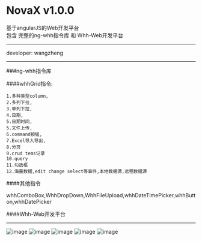 # NovaX v1.0.0
基于angularJS的Web开发平台  
包含 完整的ng-whh指令库 和 Whh-Web开发平台
***
developer:  wangzheng
***
###ng-whh指令库

####whhGrid指令:  

    1.多种类型column,
    2.多列下拉,
    3.单列下拉,
    4.日期,
    5.日期时间,
    5.文件上传,
    6.command按钮,
    7.Excel导入导出, 
    8.分页
    9.crud tems记录
    10.query 
    11.勾选框 
    12.海量数据,edit change select等事件,本地数据源,远程数据源
    
####其他指令 

whhComboBox,WhhDropDown,WhhFileUpload,whhDateTimePicker,whhButton,whhDatePicker

####Whh-Web开发平台
***
 
![image](https://github.com/wzfzlw/NovaX/blob/master/screenshots/Snip20160429_10.png)
![image](https://github.com/wzfzlw/NovaX/blob/master/screenshots/Snip20160428_8.png)
![image](https://github.com/wzfzlw/NovaX/blob/master/screenshots/Snip20160428_2.png)
![image](https://github.com/wzfzlw/NovaX/blob/master/screenshots/Snip20160428_3.png)
![image](https://github.com/wzfzlw/NovaX/blob/master/screenshots/Snip20160429_9.png)

